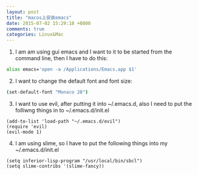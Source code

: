 ```yaml
---
layout: post
title: "macos上安装emacs"
date: 2015-07-02 15:29:18 +0800
comments: true
categories: Linux&Mac
---
```

1. I am am using gui emacs and I want to it to be started from the command line, then I have to do this:

```sh
alias emacs='open -a /Applications/Emacs.app $1'
```

2. I want to change the default font and font size:

```sh
(set-default-font "Monaco 28")
```

3. I want to use evil, after putting it into ~/.emacs.d, also I need to put the folliwng things in to ~/.emacs.d/init.el

```
(add-to-list 'load-path "~/.emacs.d/evil")
(require 'evil)
(evil-mode 1)
```

4. I am using slime, so I have to put the following things into my ~/.emacs.d/init.el

```
(setq inferior-lisp-program "/usr/local/bin/sbcl")
(setq slime-contribs '(slime-fancy))
```
